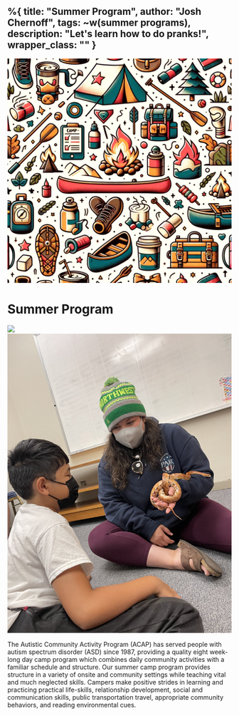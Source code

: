 %{
  title: "Summer Program",
  author: "Josh Chernoff",
  tags: ~w(summer programs),
  description: "Let's learn how to do pranks!",
  wrapper_class: ""
}
---

<div class="relative isolate overflow-hidden h-72">
<img
    src="/assets/images/camp.webp"
    class="absolute inset-0 -z-10 object-bottom object-cover opacity-[.2] h-screen w-full"
/>
<div class="mx-auto flex flex-col h-full items-center justify-center">
    <h1 class="text-5xl font-black text-base-content tracking-tight mb-4">
    Summer Program
    </h1>
</div>
</div>

<div class="prose lg:prose-lg mx-auto py-20">
<div class="grid grid-cols-1 md:grid-cols-2 gap-4">
    <div>
        <img class="h-auto max-w-full" src="/assets/images/summer-1.jpg">
    </div>
    <div>
        <img class="h-auto max-w-full" src="/assets/images/summer-2.jpg">
    </div>
</div>

The Autistic Community Activity Program (ACAP) has served people with autism spectrum disorder (ASD) since 1987, providing a quality eight week-long day camp program which combines daily community activities with a familiar schedule and structure. Our summer camp program provides structure in a variety of onsite and community settings while teaching vital and much neglected skills. Campers make positive strides in learning and practicing practical life-skills, relationship development, social and communication skills, public transportation travel, appropriate community behaviors, and reading environmental cues. 

</div>